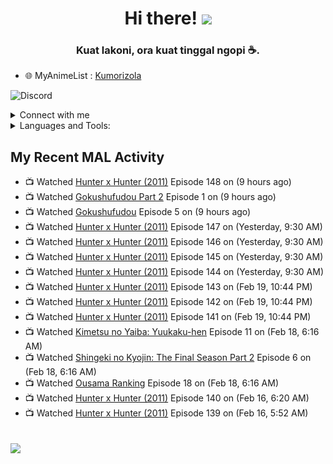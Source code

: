 <h1 align="center">Hi there! <img src="https://media.giphy.com/media/hvRJCLFzcasrR4ia7z/giphy.gif" width="25px"> </h1>
<h3 align="center">Kuat lakoni, ora kuat tinggal ngopi ☕.</h3>

- 🌐 MyAnimeList : [Kumorizola](https://myanimelist.net/animelist/Kumorizola)

![Discord](https://discord.c99.nl/widget/theme-3/761213268009943051.png)
<details>
      <summary>Connect with me</summary>
    <p align="left">
        <a href="https://www.facebook.com/kumori.hartley.1" target="blank"><img align="center"
                src="https://raw.githubusercontent.com/rahuldkjain/github-profile-readme-generator/master/src/images/icons/Social/facebook.svg"
                alt="kumori hartley" height="30" width="40" /></a>
        <a href="https://www.instagram.com/kumorizola/" target="blank"><img align="center"
                src="https://raw.githubusercontent.com/rahuldkjain/github-profile-readme-generator/master/src/images/icons/Social/instagram.svg"
                alt="kumorizola" height="30" width="40" /></a>
        <a href="https://discord.com" target="blank"><img align="center"
                src="https://raw.githubusercontent.com/rahuldkjain/github-profile-readme-generator/master/src/images/icons/Social/discord.svg"
                alt="Kumori#5882" height="30" width="40" /></a>
    </p>
</details>

<details>
    <summary align="left">Languages and Tools:</summary>
<p align="left">
      <a href="https://www.w3schools.com/css/" target="_blank">
        <img src="https://raw.githubusercontent.com/devicons/devicon/master/icons/css3/css3-original-wordmark.svg"
            alt="css3" width="40" height="40" /> </a> <a href="https://www.w3.org/html/" target="_blank"> <img
            src="https://raw.githubusercontent.com/devicons/devicon/master/icons/html5/html5-original-wordmark.svg"
            alt="html5" width="40" height="40" /> </a> <a href="https://www.java.com" target="_blank"> <img
            src="https://raw.githubusercontent.com/devicons/devicon/master/icons/java/java-original.svg" alt="java"
            width="40" height="40" /> </a> <a href="https://developer.mozilla.org/en-US/docs/Web/JavaScript"
            target="_blank"> <img
            src="https://raw.githubusercontent.com/devicons/devicon/master/icons/javascript/javascript-original.svg"
            alt="javascript" width="40" height="40" /> </a> <a href="https://nodejs.org" target="_blank"> <img
            src="https://raw.githubusercontent.com/devicons/devicon/master/icons/nodejs/nodejs-original-wordmark.svg"
            alt="nodejs" width="40" height="40" /> </a> <a href="https://www.python.org" target="_blank"> <img
            src="https://raw.githubusercontent.com/devicons/devicon/master/icons/python/python-original.svg"
            alt="python" width="40" height="40" /> </a> <a href="https://www.typescriptlang.org/" target="_blank"> <img
            src="https://raw.githubusercontent.com/devicons/devicon/master/icons/typescript/typescript-original.svg" 
            alt="typescript" width="40" height="40" /> </a> <a href="https://www.photoshop.com/en" target="_blank"> <img
            src="https://upload.wikimedia.org/wikipedia/commons/a/af/Adobe_Photoshop_CC_icon.svg" alt="photoshop" width="40" height="40"/> </a>
            <a href="https://www.adobe.com/products/premiere.html" target="_blank"> <img
            src="https://upload.wikimedia.org/wikipedia/commons/4/40/Adobe_Premiere_Pro_CC_icon.svg" alt="Premiere pro" width="40" height="40"/> </a>
            <a href="https://www.adobe.com/in/products/illustrator.html" target="_blank"> <img 
            src="https://upload.wikimedia.org/wikipedia/commons/f/fb/Adobe_Illustrator_CC_icon.svg" alt="illustrator" width="40" height="40"/> </a>
      
 </details>
 
 <h2> My Recent MAL Activity</h2>
<!-- MAL_ACTIVITY:start -->

- 📺 Watched [Hunter x Hunter (2011)](https://MyAnimeList.net/anime.php?id=11061) Episode 148 on (9 hours ago)
- 📺 Watched [Gokushufudou Part 2](https://MyAnimeList.net/anime.php?id=48707) Episode 1 on (9 hours ago)
- 📺 Watched [Gokushufudou](https://MyAnimeList.net/anime.php?id=43692) Episode 5 on (9 hours ago)
- 📺 Watched [Hunter x Hunter (2011)](https://MyAnimeList.net/anime.php?id=11061) Episode 147 on (Yesterday, 9:30 AM)
- 📺 Watched [Hunter x Hunter (2011)](https://MyAnimeList.net/anime.php?id=11061) Episode 146 on (Yesterday, 9:30 AM)
- 📺 Watched [Hunter x Hunter (2011)](https://MyAnimeList.net/anime.php?id=11061) Episode 145 on (Yesterday, 9:30 AM)
- 📺 Watched [Hunter x Hunter (2011)](https://MyAnimeList.net/anime.php?id=11061) Episode 144 on (Yesterday, 9:30 AM)
- 📺 Watched [Hunter x Hunter (2011)](https://MyAnimeList.net/anime.php?id=11061) Episode 143 on (Feb 19, 10:44 PM)
- 📺 Watched [Hunter x Hunter (2011)](https://MyAnimeList.net/anime.php?id=11061) Episode 142 on (Feb 19, 10:44 PM)
- 📺 Watched [Hunter x Hunter (2011)](https://MyAnimeList.net/anime.php?id=11061) Episode 141 on (Feb 19, 10:44 PM)
- 📺 Watched [Kimetsu no Yaiba: Yuukaku-hen](https://MyAnimeList.net/anime.php?id=47778) Episode 11 on (Feb 18, 6:16 AM)
- 📺 Watched [Shingeki no Kyojin: The Final Season Part 2](https://MyAnimeList.net/anime.php?id=48583) Episode 6 on (Feb 18, 6:16 AM)
- 📺 Watched [Ousama Ranking](https://MyAnimeList.net/anime.php?id=40834) Episode 18 on (Feb 18, 6:16 AM)
- 📺 Watched [Hunter x Hunter (2011)](https://MyAnimeList.net/anime.php?id=11061) Episode 140 on (Feb 16, 6:20 AM)
- 📺 Watched [Hunter x Hunter (2011)](https://MyAnimeList.net/anime.php?id=11061) Episode 139 on (Feb 16, 5:52 AM)

<!-- MAL_ACTIVITY:end -->

  
<h2 align="left"> <img src="https://media.discordapp.net/attachments/918405470073520168/919220018355523584/ezgif.com-gif-maker_1.gif">
